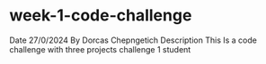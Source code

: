 # week-1-code-challenge
Date 27/0/2024
By Dorcas Chepngetich
Description
This Is a code challenge with three projects
challenge 1 student 
